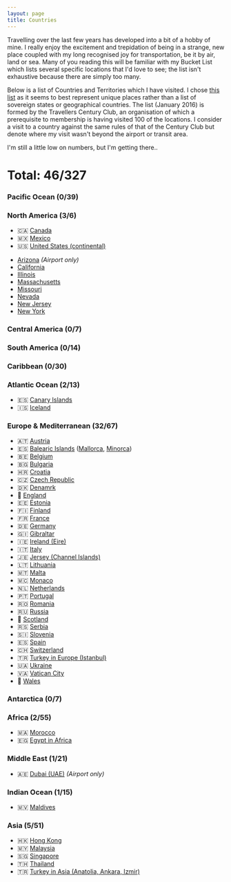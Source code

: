 ```yaml
---
layout: page
title: Countries
---
```


Travelling over the last few years has developed into a bit of a hobby of mine. I really enjoy the excitement and trepidation of being in a strange, new place coupled with my long recognised joy for transportation, be it by air, land or sea. Many of you reading this will be familiar with my Bucket List which lists several specific locations that I'd love to see; the list isn't exhaustive because there are simply too many.

Below is a list of Countries and Territories which I have visited. I chose [this list][1] as it seems to best represent unique places rather than a list of sovereign states or geographical countries. The list (January 2016) is formed by the Travellers Century Club, an organisation of which a prerequisite to membership is having visited 100 of the locations. I consider a visit to a country against the same rules of that of the Century Club but denote where my visit wasn't beyond the airport or transit area.

I'm still a little low on numbers, but I'm getting there..

Total: 46/327
=============


### Pacific Ocean (0/39)

### North America (3/6)

* 🇨🇦 [Canada](/blog/tag/canada)
* 🇲🇽 [Mexico](/blog?tag=Mexico)
* 🇺🇸 [United States (continental)](/blog?tag=United+States)
 - [Arizona](/blog?tag=Arizona) *(Airport only)*
 - [California](/blog?tag=California)
 - [Illinois](/blog?tag=Illinois)
 - [Massachusetts](/blog?tag=Massachusetts)
 - [Missouri](/blog?tag=Missouri)
 - [Nevada](/blog?tag=Nevada)
 - [New Jersey](/blog?tag=New+Jersey)
 - [New York](/blog?tag=New+York)

### Central America (0/7)

### South America (0/14)

### Caribbean (0/30)

### Atlantic Ocean (2/13)

* 🇪🇸 [Canary Islands](/blog?tag=Canary+Islands)
* 🇮🇸 [Iceland](/blog?tag=Iceland)

### Europe & Mediterranean (32/67)

* 🇦🇹 [Austria](/blog?tag=Austria)
* 🇪🇸 [Balearic Islands](/blog?tag=Balearic+Islands) ([Mallorca](/blog?tag=Mallorca), [Minorca](/blog?tag=Minorca))
* 🇧🇪 [Belgium](/blog?tag=Belgium)
* 🇧🇬 [Bulgaria](/blog?tag=Bulgaria)
* 🇭🇷 [Croatia](/blog?tag=Croatia)
* 🇨🇿 [Czech Republic](/blog?tag=Czech+Republic)
* 🇩🇰 [Denamrk](/blog?tag=Denmark)
* 🏴󠁧󠁢󠁥󠁮󠁧󠁿 [England](/blog?tag=England)
* 🇪🇪 [Estonia](/blog?tag=Estonia)
* 🇫🇮 [Finland](/blog?tag=Finland)
* 🇫🇷 [France](/blog?tag=France)
* 🇩🇪 [Germany](/blog?tag=Germany)
* 🇬🇮 [Gibraltar](/blog?tag=Gibraltar)
* 🇮🇪 [Ireland (Eire)](/blog?tag=Ireland)
* 🇮🇹 [Italy](/blog?tag=Italy)
* 🇯🇪 [Jersey (Channel Islands)](/blog?tag=Jersey)
* 🇱🇹 [Lithuania](/blog?tag=Lithuania)
* 🇲🇹 [Malta](/blog?tag=Malta)
* 🇲🇨 [Monaco](/blog?tag=Monaco)
* 🇳🇱 [Netherlands](/blog?tag=Netherlands)
* 🇵🇹 [Portugal](/blog?tag=Portugal)
* 🇷🇴 [Romania](/blog?tag=Romania)
* 🇷🇺 [Russia](/blog?tag=Russia)
* 🏴󠁧󠁢󠁳󠁣󠁴󠁿 [Scotland](/blog?tag=Scotland)
* 🇷🇸 [Serbia](/blog?tag=Serbia)
* 🇸🇮 [Slovenia](/blog?tag=Slovenia)
* 🇪🇸 [Spain](/blog?tag=Spain)
* 🇨🇭 [Switzerland](/blog?tag=Switzerland)
* 🇹🇷 [Turkey in Europe (Istanbul)](/blog?tag=Turkey)
* 🇺🇦 [Ukraine](/blog?tag=Ukraine)
* 🇻🇦 [Vatican City](/blog?tag=Vatican+City)
* 🏴󠁧󠁢󠁷󠁬󠁳󠁿 [Wales](/blog?tag=Wales)

### Antarctica (0/7)

### Africa (2/55)

* 🇲🇦 [Morocco](/blog?tag=Morocco)
* 🇪🇬 [Egypt in Africa](/blog?tag=Egypt)

### Middle East (1/21)

* 🇦🇪 [Dubai (UAE)](/blog?tag=Dubai) *(Airport only)*

### Indian Ocean (1/15)

* 🇲🇻 [Maldives](/blog?tag=Maldives)

### Asia (5/51)

* 🇭🇰 [Hong Kong](/blog?tag=Hong+Kong)
* 🇲🇾 [Malaysia](blog?tag=Malaysia)
* 🇸🇬 [Singapore](/blog?tag=Singapore)
* 🇹🇭 [Thailand](/blog?tag=Thailand)
* 🇹🇷 [Turkey in Asia (Anatolia, Ankara, Izmir)](/blog?tag=Turkey+in+Asia)

[1]: http://travelerscenturyclub.org/countries-and-territories
